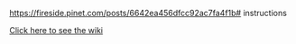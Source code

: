https://fireside.pinet.com/posts/6642ea456dfcc92ac7fa4f1b# instructions

[Click here to see the wiki](https://github.com/pi-node/instructions/wiki)
